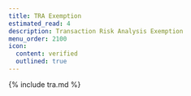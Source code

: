 ```yaml
---
title: TRA Exemption
estimated_read: 4
description: Transaction Risk Analysis Exemption
menu_order: 2100
icon:
  content: verified
  outlined: true
---
```


{% include tra.md %}

